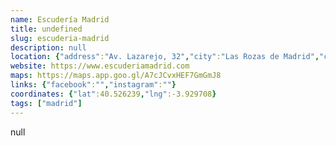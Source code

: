 ```yaml
---
name: Escudería Madrid
title: undefined
slug: escuderia-madrid
description: null
location: {"address":"Av. Lazarejo, 32","city":"Las Rozas de Madrid","cap":28232}
website: https://www.escuderiamadrid.com
maps: https://maps.app.goo.gl/A7cJCvxHEF7GmGmJ8
links: {"facebook":"","instagram":""}
coordinates: {"lat":40.526239,"lng":-3.929708}
tags: ["madrid"]
---
```

null
